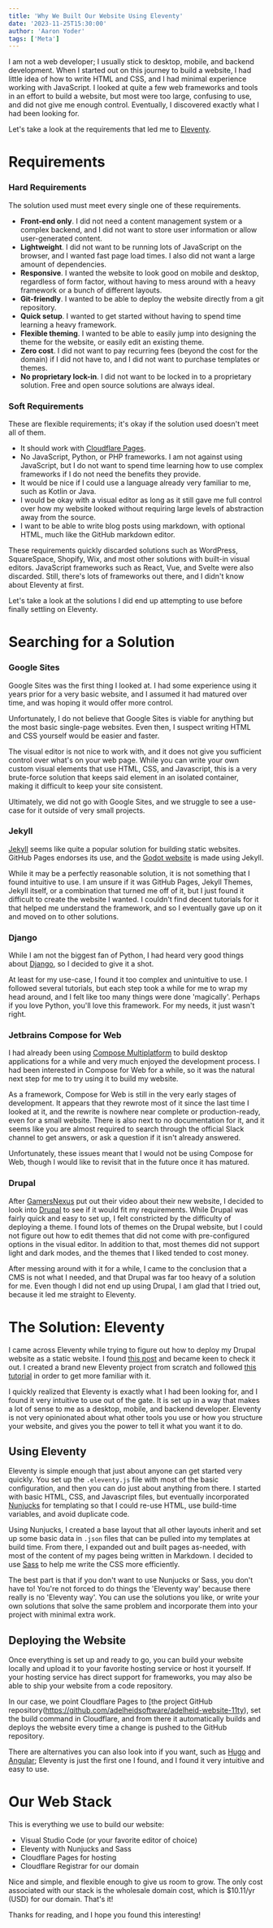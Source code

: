 ```yaml
---
title: 'Why We Built Our Website Using Eleventy'
date: '2023-11-25T15:30:00'
author: 'Aaron Yoder'
tags: ['Meta']
---
```


I am not a web developer; I usually stick to desktop, mobile, and backend development. When I started out on this journey to build a website, I had little idea of how to write HTML and CSS, and I had minimal experience working with JavaScript. I looked at quite a few web frameworks and tools in an effort to build a website, but most were too large, confusing to use, and did not give me enough control. Eventually, I discovered exactly what I had been looking for.

Let's take a look at the requirements that led me to [Eleventy](https://www.11ty.dev/).

# Requirements

### Hard Requirements

The solution used must meet every single one of these requirements.

* **Front-end only**. I did not need a content management system or a complex backend, and I did not want to store user information or allow user-generated content.
* **Lightweight**. I did not want to be running lots of JavaScript on the browser, and I wanted fast page load times. I also did not want a large amount of dependencies.
* **Responsive**. I wanted the website to look good on mobile and desktop, regardless of form factor, without having to mess around with a heavy framework or a bunch of different layouts.
* **Git-friendly**. I wanted to be able to deploy the website directly from a git repository.
* **Quick setup**. I wanted to get started without having to spend time learning a heavy framework.
* **Flexible theming**. I wanted to be able to easily jump into designing the theme for the website, or easily edit an existing theme.
* **Zero cost**. I did not want to pay recurring fees (beyond the cost for the domain) if I did not have to, and I did not want to purchase templates or themes.
* **No proprietary lock-in**. I did not want to be locked in to a proprietary solution. Free and open source solutions are always ideal.

### Soft Requirements

These are flexible requirements; it's okay if the solution used doesn't meet all of them.

* It should work with [Cloudflare Pages](https://pages.cloudflare.com/).
* No JavaScript, Python, or PHP frameworks. I am not against using JavaScript, but I do not want to spend time learning how to use complex frameworks if I do not need the benefits they provide.
* It would be nice if I could use a language already very familiar to me, such as Kotlin or Java.
* I would be okay with a visual editor as long as it still gave me full control over how my website looked without requiring large levels of abstraction away from the source.
* I want to be able to write blog posts using markdown, with optional HTML, much like the GitHub markdown editor.

These requirements quickly discarded solutions such as WordPress, SquareSpace, Shopify, Wix, and most other solutions with built-in visual editors.  JavaScript frameworks such as React, Vue, and Svelte were also discarded. Still, there's lots of frameworks out there, and I didn't know about Eleventy at first.

Let's take a look at the solutions I did end up attempting to use before finally settling on Eleventy.

# Searching for a Solution

### Google Sites

Google Sites was the first thing I looked at. I had some experience using it years prior for a very basic website, and I assumed it had matured over time, and was hoping it would offer more control.

Unfortunately, I do not believe that Google Sites is viable for anything but the most basic single-page websites. Even then, I suspect writing HTML and CSS yourself would be easier and faster.

The visual editor is not nice to work with, and it does not give you sufficient control over what's on your web page. While you can write your own custom visual elements that use HTML, CSS, and Javascript, this is a very brute-force solution that keeps said element in an isolated container, making it difficult to keep your site consistent.

Ultimately, we did not go with Google Sites, and we struggle to see a use-case for it outside of very small projects.

### Jekyll

[Jekyll](https://jekyllrb.com/) seems like quite a popular solution for building static websites. GitHub Pages endorses its use, and the [Godot website](https://godotengine.org/) is made using Jekyll.

While it may be a perfectly reasonable solution, it is not something that I found intuitive to use. I am unsure if it was GitHub Pages, Jekyll Themes, Jekyll itself, or a combination that turned me off of it, but I just found it difficult to create the website I wanted. I couldn't find decent tutorials for it that helped me understand the framework, and so I eventually gave up on it and moved on to other solutions.

### Django

While I am not the biggest fan of Python, I had heard very good things about [Django](https://www.djangoproject.com/), so I decided to give it a shot.

At least for my use-case, I found it too complex and unintuitive to use. I followed several tutorials, but each step took a while for me to wrap my head around, and I felt like too many things were done 'magically'. Perhaps if you love Python, you'll love this framework. For my needs, it just wasn't right.

### Jetbrains Compose for Web

I had already been using [Compose Multiplatform](https://github.com/JetBrains/compose-multiplatform) to build desktop applications for a while and very much enjoyed the development process. I had been interested in Compose for Web for a while, so it was the natural next step for me to try using it to build my website.

As a framework, Compose for Web is still in the very early stages of development. It appears that they rewrote most of it since the last time I looked at it, and the rewrite is nowhere near complete or production-ready, even for a small website. There is also next to no documentation for it, and it seems like you are almost required to search through the official Slack channel to get answers, or ask a question if it isn't already answered.

Unfortunately, these issues meant that I would not be using Compose for Web, though I would like to revisit that in the future once it has matured.

### Drupal

After [GamersNexus](https://gamersnexus.net/gn-extras/welcome-new-gamersnexus-website-v50-message) put out their video about their new website, I decided to look into [Drupal](https://www.drupal.org/) to see if it would fit my requirements. While Drupal was fairly quick and easy to set up, I felt constricted by the difficulty of deploying a theme. I found lots of themes on the Drupal website, but I could not figure out how to edit themes that did not come with pre-configured options in the visual editor. In addition to that, most themes did not support light and dark modes, and the themes that I liked tended to cost money.

After messing around with it for a while, I came to the conclusion that a CMS is not what I needed, and that Drupal was far too heavy of a solution for me. Even though I did not end up using Drupal, I am glad that I tried out, because it led me straight to Eleventy.

# The Solution: Eleventy

I came across Eleventy while trying to figure out how to deploy my Drupal website as a static website. I found [this post](https://chromatichq.com/insights/why-we-switched-to-eleventy-and-netlify/) and became keen to check it out. I created a brand new Eleventy project from scratch and followed [this tutorial](https://learneleventyfromscratch.com/) in order to get more familiar with it.

I quickly realized that Eleventy is exactly what I had been looking for, and I found it very intuitive to use out of the gate. It is set up in a way that makes a lot of sense to me as a desktop, mobile, and backend developer. Eleventy is not very opinionated about what other tools you use or how you structure your website, and gives you the power to tell it what you want it to do.

## Using Eleventy

Eleventy is simple enough that just about anyone can get started very quickly. You set up the `.eleventy.js` file with most of the basic configuration, and then you can do just about anything from there. I started with basic HTML, CSS, and Javascript files, but eventually incorporated [Nunjucks](https://mozilla.github.io/nunjucks/) for templating so that I could re-use HTML, use build-time variables, and avoid duplicate code.

Using Nunjucks, I created a base layout that all other layouts inherit and set up some basic data in `.json` files that can be pulled into my templates at build time. From there, I expanded out and built pages as-needed, with most of the content of my pages being written in Markdown. I decided to use [Sass](https://sass-lang.com/) to help me write the CSS more efficiently.

The best part is that if you don't want to use Nunjucks or Sass, you don't have to! You're not forced to do things the 'Eleventy way' because there really is no 'Eleventy way'. You can use the solutions you like, or write your own solutions that solve the same problem and incorporate them into your project with minimal extra work.

## Deploying the Website

Once everything is set up and ready to go, you can build your website locally and upload it to your favorite hosting service or host it yourself. If your hosting service has direct support for frameworks, you may also be able to ship your website from a code repository.

In our case, we point Cloudflare Pages to [the project GitHub repository(https://github.com/adelheidsoftware/adelheid-website-11ty), set the build command in Cloudflare, and from there it automatically builds and deploys the website every time a change is pushed to the GitHub repository.

There are alternatives you can also look into if you want, such as [Hugo](https://gohugo.io/) and [Angular](https://angular.io/); Eleventy is just the first one I found, and I found it very intuitive and easy to use.

# Our Web Stack

This is everything we use to build our website:

* Visual Studio Code (or your favorite editor of choice)
* Eleventy with Nunjucks and Sass
* Cloudflare Pages for hosting
* Cloudflare Registrar for our domain

Nice and simple, and flexible enough to give us room to grow. The only cost associated with our stack is the wholesale domain cost, which is $10.11/yr (USD) for our domain. That's it!

Thanks for reading, and I hope you found this interesting!